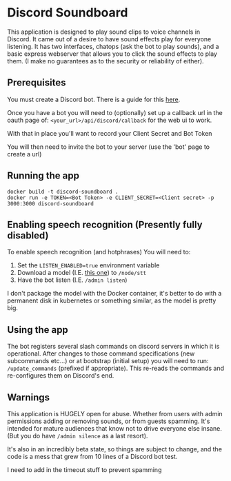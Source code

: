 # Discord Soundboard

This application is designed to play sound clips to voice channels in Discord. It came out of a desire to have sound effects play for everyone listening.
It has two interfaces, chatops (ask the bot to play sounds), and a basic express webserver that allows you to click the sound effects to play them. (I make no guarantees as to the security or reliability of either).

## Prerequisites

You must create a Discord bot. There is a guide for this [here](https://discordjs.guide/#/preparations/setting-up-a-bot-application).

Once you have a bot you will need to (optionally) set up a callback url in the oauth page of: `<your_url>/api/discord/callback` for the web ui to work.

With that in place you'll want to record your Client Secret and Bot Token

You will then need to invite the bot to your server (use the 'bot' page to create a url)

## Running the app

```
docker build -t discord-soundboard .
docker run -e TOKEN=<Bot Token> -e CLIENT_SECRET=<Client secret> -p 3000:3000 discord-soundboard

```

## Enabling speech recognition (Presently fully disabled)

To enable speech recognition (and hotphrases) You will need to:

1. Set the `LISTEN_ENABLED=true` environment variable
2. Download a model (I.E. [this one](https://github.com/mozilla/DeepSpeech/releases/download/v0.8.1/deepspeech-0.8.1-models.pbmm)) to `/node/stt`
3. Have the bot listen (I.E. `/admin listen`)

I don't package the model with the Docker container, it's better to do with a permanent disk in kubernetes or something similar, as the model is pretty big.

## Using the app

The bot registers several slash commands on discord servers in which it is operational.
After changes to those command specifications (new subcommands etc...) or at bootstrap (initial setup) you will need to run:
`/update_commands` (prefixed if appropriate). This re-reads the commands and re-configures them on Discord's end.


## Warnings

This application is HUGELY open for abuse. Whether from users with admin permissions adding or removing sounds, or from guests spamming. It's intended for mature audiences that know not to drive everyone else insane. (But you do have `/admin silence` as a last resort).

It's also in an incredibly beta state, so things are subject to change, and the code is a mess that grew from 10 lines of a Discord bot test.

I need to add in the timeout stuff to prevent spamming
